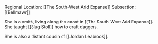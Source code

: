 Regional Location: [[The South-West Arid Expanse]]
Subsection: [[Bellmawr]]

She is a smith, living along the coast in [[The South-West Arid Expanse]]. She taught [[Slug Stoll]] how to craft daggers.

She is also a distant cousin of [[Jordan Leabrook]]. 